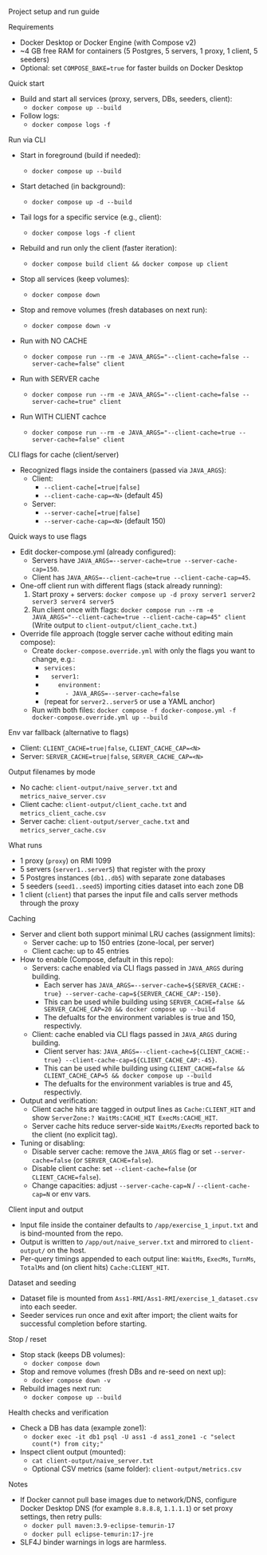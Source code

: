 Project setup and run guide

Requirements
- Docker Desktop or Docker Engine (with Compose v2)
- ~4 GB free RAM for containers (5 Postgres, 5 servers, 1 proxy, 1 client, 5 seeders)
- Optional: set `COMPOSE_BAKE=true` for faster builds on Docker Desktop

Quick start
- Build and start all services (proxy, servers, DBs, seeders, client):
  - `docker compose up --build`
- Follow logs:
  - `docker compose logs -f`

Run via CLI
- Start in foreground (build if needed):
  - `docker compose up --build`
- Start detached (in background):
  - `docker compose up -d --build`
- Tail logs for a specific service (e.g., client):
  - `docker compose logs -f client`
- Rebuild and run only the client (faster iteration):
  - `docker compose build client && docker compose up client`
- Stop all services (keep volumes):
  - `docker compose down`
- Stop and remove volumes (fresh databases on next run):
  - `docker compose down -v`

- Run with NO CACHE
  - `docker compose run --rm -e JAVA_ARGS="--client-cache=false --server-cache=false" client`

- Run with SERVER cache
  - `docker compose run --rm -e JAVA_ARGS="--client-cache=false --server-cache=true" client`

- Run WITH CLIENT cachce
  - `docker compose run --rm -e JAVA_ARGS="--client-cache=true --server-cache=false" client`


CLI flags for cache (client/server)
- Recognized flags inside the containers (passed via `JAVA_ARGS`):
  - Client:
    - `--client-cache[=true|false]`
    - `--client-cache-cap=<N>` (default 45)
  - Server:
    - `--server-cache[=true|false]`
    - `--server-cache-cap=<N>` (default 150)

Quick ways to use flags
- Edit docker-compose.yml (already configured):
  - Servers have `JAVA_ARGS=--server-cache=true --server-cache-cap=150`.
  - Client has `JAVA_ARGS=--client-cache=true --client-cache-cap=45`.
- One-off client run with different flags (stack already running):
  1. Start proxy + servers: `docker compose up -d proxy server1 server2 server3 server4 server5`
  2. Run client once with flags: `docker compose run --rm -e JAVA_ARGS="--client-cache=true --client-cache-cap=45" client`
     (Write output to `client-output/client_cache.txt`.)
- Override file approach (toggle server cache without editing main compose):
  - Create `docker-compose.override.yml` with only the flags you want to change, e.g.:
    - `services:`
    - `  server1:`
    - `    environment:`
    - `      - JAVA_ARGS=--server-cache=false`
    - (repeat for `server2..server5` or use a YAML anchor)
  - Run with both files: `docker compose -f docker-compose.yml -f docker-compose.override.yml up --build`

Env var fallback (alternative to flags)
- Client: `CLIENT_CACHE=true|false`, `CLIENT_CACHE_CAP=<N>`
- Server: `SERVER_CACHE=true|false`, `SERVER_CACHE_CAP=<N>`

Output filenames by mode
- No cache: `client-output/naive_server.txt` and `metrics_naive_server.csv`
- Client cache: `client-output/client_cache.txt` and `metrics_client_cache.csv`
- Server cache: `client-output/server_cache.txt` and `metrics_server_cache.csv`

What runs
- 1 proxy (`proxy`) on RMI 1099
- 5 servers (`server1..server5`) that register with the proxy
- 5 Postgres instances (`db1..db5`) with separate zone databases
- 5 seeders (`seed1..seed5`) importing cities dataset into each zone DB
- 1 client (`client`) that parses the input file and calls server methods through the proxy

Caching
- Server and client both support minimal LRU caches (assignment limits):
  - Server cache: up to 150 entries (zone-local, per server)
  - Client cache: up to 45 entries
- How to enable (Compose, default in this repo):
  - Servers: cache enabled via CLI flags passed in `JAVA_ARGS` during building.
    - Each server has `JAVA_ARGS=--server-cache=${SERVER_CACHE:-true} --server-cache-cap=${SERVER_CACHE_CAP:-150}`.
    - This can be used while building using `SERVER_CACHE=false && SERVER_CACHE_CAP=20 && docker compose up --build`
    - The defualts for the environment variables is true and 150, respectivly.
  - Client: cache enabled via CLI flags passed in `JAVA_ARGS` during building.
    - Client server has: `JAVA_ARGS=--client-cache=${CLIENT_CACHE:-true} --client-cache-cap=${CLIENT_CACHE_CAP:-45}`.
    - This can be used while building using `CLIENT_CACHE=false && CLIENT_CACHE_CAP=5 && docker compose up --build`
    - The defualts for the environment variables is true and 45, respectivly.
- Output and verification:
  - Client cache hits are tagged in output lines as `Cache:CLIENT_HIT` and show `ServerZone:? WaitMs:CACHE_HIT ExecMs:CACHE_HIT`.
  - Server cache hits reduce server-side `WaitMs/ExecMs` reported back to the client (no explicit tag).
- Tuning or disabling:
  - Disable server cache: remove the `JAVA_ARGS` flag or set `--server-cache=false` (or `SERVER_CACHE=false`).
  - Disable client cache: set `--client-cache=false` (or `CLIENT_CACHE=false`).
  - Change capacities: adjust `--server-cache-cap=N` / `--client-cache-cap=N` or env vars.

Client input and output
- Input file inside the container defaults to `/app/exercise_1_input.txt` and is bind-mounted from the repo.
- Output is written to `/app/out/naive_server.txt` and mirrored to `client-output/` on the host.
- Per-query timings appended to each output line: `WaitMs`, `ExecMs`, `TurnMs`, `TotalMs` and (on client hits) `Cache:CLIENT_HIT`.

Dataset and seeding
- Dataset file is mounted from `Ass1-RMI/Ass1-RMI/exercise_1_dataset.csv` into each seeder.
- Seeder services run once and exit after import; the client waits for successful completion before starting.

Stop / reset
- Stop stack (keeps DB volumes):
  - `docker compose down`
- Stop and remove volumes (fresh DBs and re-seed on next up):
  - `docker compose down -v`
- Rebuild images next run:
  - `docker compose up --build`

Health checks and verification
- Check a DB has data (example zone1):
  - `docker exec -it db1 psql -U ass1 -d ass1_zone1 -c "select count(*) from city;"`
- Inspect client output (mounted):
  - `cat client-output/naive_server.txt`
  - Optional CSV metrics (same folder): `client-output/metrics.csv`

Notes
- If Docker cannot pull base images due to network/DNS, configure Docker Desktop DNS (for example `8.8.8.8`, `1.1.1.1`) or set proxy settings, then retry pulls:
  - `docker pull maven:3.9-eclipse-temurin-17`
  - `docker pull eclipse-temurin:17-jre`
- SLF4J binder warnings in logs are harmless.
